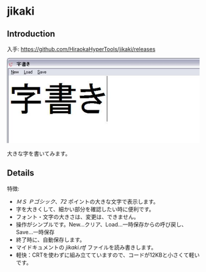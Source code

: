 # jikaki
## Introduction

入手: https://github.com/HiraokaHyperTools/jikaki/releases

![Screen shot](https://raw.githubusercontent.com/HiraokaHyperTools/jikaki/1.2.0.0/ss.jpg)

大きな字を書いてみます。

## Details
特徴:

- *ＭＳ Ｐゴシック*、*72* ポイントの大きな文字で表示します。
- 字を大きくして、細かい部分を確認したい時に便利です。
- フォント・文字の大きさは、変更は、できません。
- 操作がシンプルです。New…クリア、Load…一時保存からの呼び戻し、Save…一時保存
- 終了時に、自動保存します。
- マイドキュメントの *jikaki.rtf* ファイルを読み書きします。
- 軽快：CRTを使わずに組み立てていますので、コードが12KBと小さくて軽いです。
